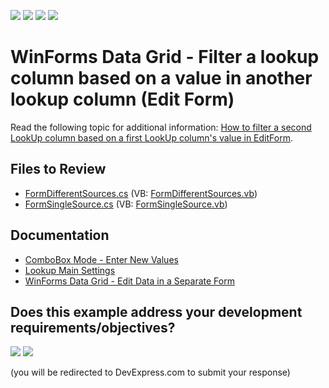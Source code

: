 <!-- default badges list -->
![](https://img.shields.io/endpoint?url=https://codecentral.devexpress.com/api/v1/VersionRange/128628748/13.2.7%2B)
[![](https://img.shields.io/badge/Open_in_DevExpress_Support_Center-FF7200?style=flat-square&logo=DevExpress&logoColor=white)](https://supportcenter.devexpress.com/ticket/details/T120863)
[![](https://img.shields.io/badge/📖_How_to_use_DevExpress_Examples-e9f6fc?style=flat-square)](https://docs.devexpress.com/GeneralInformation/403183)
[![](https://img.shields.io/badge/💬_Leave_Feedback-feecdd?style=flat-square)](#does-this-example-address-your-development-requirementsobjectives)
<!-- default badges end -->

# WinForms Data Grid - Filter a lookup column based on a value in another lookup column (Edit Form)

Read the following topic for additional information: [How to filter a second LookUp column based on a first LookUp column's value in EditForm](https://supportcenter.devexpress.com/ticket/details/t127025/how-to-filter-a-second-lookup-column-based-on-a-first-lookup-column-s-value-in-editform).


## Files to Review

* [FormDifferentSources.cs](./CS/FilterLookUpsEditForm/FormDifferentSources.cs) (VB: [FormDifferentSources.vb](./VB/FilterLookUpsEditForm/FormDifferentSources.vb))
* [FormSingleSource.cs](./CS/FilterLookUpsEditForm/FormSingleSource.cs) (VB: [FormSingleSource.vb](./VB/FilterLookUpsEditForm/FormSingleSource.vb))


## Documentation

* [ComboBox Mode - Enter New Values](https://docs.devexpress.com/WindowsForms/116019/controls-and-libraries/editors-and-simple-controls/lookup-editors/combobox-mode-allow-entering-new-values)
* [Lookup Main Settings](https://docs.devexpress.com/WindowsForms/116029/controls-and-libraries/editors-and-simple-controls/lookup-editors/lookup-editors-and-main-settings)
* [WinForms Data Grid - Edit Data in a Separate Form](https://docs.devexpress.com/WindowsForms/753/controls-and-libraries/data-grid/data-editing-and-validation/modify-and-validate-cell-values#edit-data-in-a-separate-form)
<!-- feedback -->
## Does this example address your development requirements/objectives?

[<img src="https://www.devexpress.com/support/examples/i/yes-button.svg"/>](https://www.devexpress.com/support/examples/survey.xml?utm_source=github&utm_campaign=winforms-grid-filter-lookup-column-based-on-another-column-editform&~~~was_helpful=yes) [<img src="https://www.devexpress.com/support/examples/i/no-button.svg"/>](https://www.devexpress.com/support/examples/survey.xml?utm_source=github&utm_campaign=winforms-grid-filter-lookup-column-based-on-another-column-editform&~~~was_helpful=no)

(you will be redirected to DevExpress.com to submit your response)
<!-- feedback end -->
